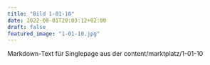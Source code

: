 ```yaml
---
title: "Bild 1-01-10"
date: 2022-08-01T20:03:12+02:00
draft: false
featured_image: "1-01-10.jpg"
---
```



Markdown-Text für Singlepage aus der content/marktplatz/1-01-10